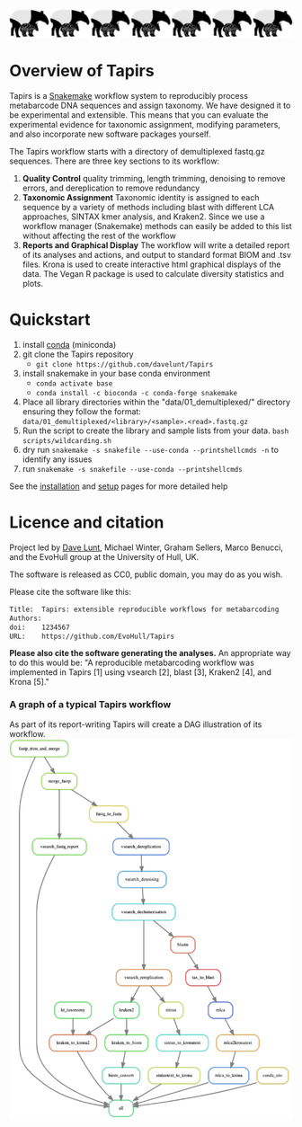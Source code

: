 ![tapirs_logo](./images/tapir_line.png)

# Overview of Tapirs

Tapirs is a [Snakemake](snakemake.readthedocs.io) workflow system to reproducibly process metabarcode DNA sequences and assign taxonomy. We have designed it to be experimental and extensible. This means that you can evaluate the experimental evidence for taxonomic assignment, modifying parameters, and also incorporate new software packages yourself.

The Tapirs workflow starts with a directory of demultiplexed fastq.gz sequences. There are three key sections to its workflow:

1. **Quality Control** quality trimming, length trimming, denoising to remove errors, and dereplication to remove redundancy
2. **Taxonomic Assignment** Taxonomic identity is assigned to each sequence by a variety of methods including blast with different LCA approaches, SINTAX kmer analysis, and Kraken2. Since we use a workflow manager (Snakemake) methods can easily be added to this list without affecting the rest of the workflow
3. **Reports and Graphical Display** The workflow will write a detailed report of its analyses and actions, and output to standard format BIOM and .tsv files. Krona is used to create interactive html graphical displays of the data. The Vegan R package is used to calculate diversity statistics and plots.

# Quickstart

1. install [conda](https://docs.conda.io/projects/conda/en/latest/user-guide/install/) (miniconda)
2. git clone the Tapirs repository
    - `git clone https://github.com/davelunt/Tapirs`
3. install snakemake in your base conda environment
    - `conda activate base`
    - `conda install -c bioconda -c conda-forge snakemake`
4. Place all library directories within the "data/01_demultiplexed/" directory ensuring they follow the format:
`data/01_demultiplexed/<library>/<sample>.<read>.fastq.gz`
5. Run the script to create the library and sample lists from your data.
`bash scripts/wildcarding.sh`
5. dry run `snakemake -s snakefile --use-conda --printshellcmds -n` to identify any issues
6. run `snakemake -s snakefile --use-conda --printshellcmds`

See the [installation](How-To-Guide/installation.md) and [setup](How-To-Guide/setup.md) pages for more detailed help

# Licence and citation

Project led by [Dave Lunt](https://davelunt.net), Michael Winter, Graham Sellers, Marco Benucci, and the EvoHull group at the University of Hull, UK.

The software is released as CC0, public domain, you may do as you wish.

Please cite the software like this:
```
Title:  Tapirs: extensible reproducible workflows for metabarcoding
Authors:
doi:    1234567
URL:    https://github.com/EvoHull/Tapirs
```

**Please also cite the software generating the analyses.** An appropriate way to do this would be: "A reproducible metabarcoding workflow was implemented in Tapirs [1] using vsearch [2], blast [3], Kraken2 [4], and Krona [5]."

### A graph of a typical Tapirs workflow
As part of its report-writing Tapirs will create a DAG illustration of its workflow.
![DAG](images/dag.png)
